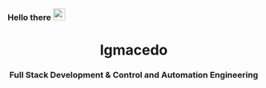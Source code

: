 <h3>Hello there <img src="https://github.com/TheDudeThatCode/TheDudeThatCode/blob/master/Assets/Hi.gif" width="24" /> </h3>

<div align="center">
  <h1>lgmacedo</h1>
  <h3>Full Stack Development & Control and Automation Engineering</h3><br>
</div>
